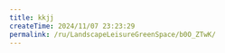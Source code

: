 ```yaml
---
title: kkjj
createTime: 2024/11/07 23:23:29
permalink: /ru/LandscapeLeisureGreenSpace/b0O_ZTwK/
---
```

